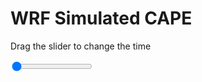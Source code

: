 <h1>WRF Simulated CAPE</h1>
<p>Drag the slider to change the time</p>

<div class="slidecontainer">
<input oninput='setImage(this)' class="slider" type="range" min="0" max="49" value="0" step="1" />
<img id='img'/>
</div>

<script>
var img = document.getElementById('img');
var img_array = ['/assets/images/wrf/cp_wrfout_d01_2020-02-21_12:00:00.png',
'/assets/images/wrf/cp_wrfout_d01_2020-02-21_13:00:00.png',
'/assets/images/wrf/cp_wrfout_d01_2020-02-21_14:00:00.png',
'/assets/images/wrf/cp_wrfout_d01_2020-02-21_15:00:00.png',
'/assets/images/wrf/cp_wrfout_d01_2020-02-21_16:00:00.png',
'/assets/images/wrf/cp_wrfout_d01_2020-02-21_17:00:00.png',
'/assets/images/wrf/cp_wrfout_d01_2020-02-21_18:00:00.png',
'/assets/images/wrf/cp_wrfout_d01_2020-02-21_19:00:00.png',
'/assets/images/wrf/cp_wrfout_d01_2020-02-21_20:00:00.png',
'/assets/images/wrf/cp_wrfout_d01_2020-02-21_21:00:00.png',
'/assets/images/wrf/cp_wrfout_d01_2020-02-21_22:00:00.png',
'/assets/images/wrf/cp_wrfout_d01_2020-02-21_23:00:00.png',
'/assets/images/wrf/cp_wrfout_d01_2020-02-22_00:00:00.png',
'/assets/images/wrf/cp_wrfout_d01_2020-02-22_01:00:00.png',
'/assets/images/wrf/cp_wrfout_d01_2020-02-22_02:00:00.png',
'/assets/images/wrf/cp_wrfout_d01_2020-02-22_03:00:00.png',
'/assets/images/wrf/cp_wrfout_d01_2020-02-22_04:00:00.png',
'/assets/images/wrf/cp_wrfout_d01_2020-02-22_05:00:00.png',
'/assets/images/wrf/cp_wrfout_d01_2020-02-22_06:00:00.png',
'/assets/images/wrf/cp_wrfout_d01_2020-02-22_07:00:00.png',
'/assets/images/wrf/cp_wrfout_d01_2020-02-22_08:00:00.png',
'/assets/images/wrf/cp_wrfout_d01_2020-02-22_09:00:00.png',
'/assets/images/wrf/cp_wrfout_d01_2020-02-22_10:00:00.png',
'/assets/images/wrf/cp_wrfout_d01_2020-02-22_11:00:00.png',
'/assets/images/wrf/cp_wrfout_d01_2020-02-22_12:00:00.png',
'/assets/images/wrf/cp_wrfout_d01_2020-02-22_13:00:00.png',
'/assets/images/wrf/cp_wrfout_d01_2020-02-22_14:00:00.png',
'/assets/images/wrf/cp_wrfout_d01_2020-02-22_15:00:00.png',
'/assets/images/wrf/cp_wrfout_d01_2020-02-22_16:00:00.png',
'/assets/images/wrf/cp_wrfout_d01_2020-02-22_17:00:00.png',
'/assets/images/wrf/cp_wrfout_d01_2020-02-22_18:00:00.png',
'/assets/images/wrf/cp_wrfout_d01_2020-02-22_19:00:00.png',
'/assets/images/wrf/cp_wrfout_d01_2020-02-22_20:00:00.png',
'/assets/images/wrf/cp_wrfout_d01_2020-02-22_21:00:00.png',
'/assets/images/wrf/cp_wrfout_d01_2020-02-22_22:00:00.png',
'/assets/images/wrf/cp_wrfout_d01_2020-02-22_23:00:00.png',
'/assets/images/wrf/cp_wrfout_d01_2020-02-23_00:00:00.png',
'/assets/images/wrf/cp_wrfout_d01_2020-02-23_01:00:00.png',
'/assets/images/wrf/cp_wrfout_d01_2020-02-23_02:00:00.png',
'/assets/images/wrf/cp_wrfout_d01_2020-02-23_03:00:00.png',
'/assets/images/wrf/cp_wrfout_d01_2020-02-23_04:00:00.png',
'/assets/images/wrf/cp_wrfout_d01_2020-02-23_05:00:00.png',
'/assets/images/wrf/cp_wrfout_d01_2020-02-23_06:00:00.png',
'/assets/images/wrf/cp_wrfout_d01_2020-02-23_07:00:00.png',
'/assets/images/wrf/cp_wrfout_d01_2020-02-23_08:00:00.png',
'/assets/images/wrf/cp_wrfout_d01_2020-02-23_09:00:00.png',
'/assets/images/wrf/cp_wrfout_d01_2020-02-23_10:00:00.png',
'/assets/images/wrf/cp_wrfout_d01_2020-02-23_11:00:00.png',
'/assets/images/wrf/cp_wrfout_d01_2020-02-23_12:00:00.png',];
function setImage(obj)
{
        var value = obj.value;
        img.src = img_array[value];

}
</script>
